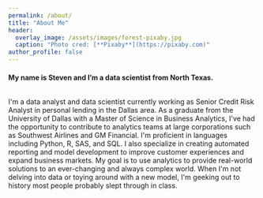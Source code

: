 ```yaml
---
permalink: /about/
title: "About Me"
header:
  overlay_image: /assets/images/forest-pixaby.jpg
  caption: "Photo cred: [**Pixaby**](https://pixaby.com)"
author_profile: false  
---
```


#### My name is Steven and I’m a data scientist from North Texas.  

<figure>
<img src="{{ site.url }}{{ site.baseurl }}/assets/images/Linkedin_SAS.jpg" alt="">
</figure>

I'm a data analyst and data scientist currently working as Senior Credit Risk Analyst in personal lending in the Dallas area. As a graduate from the University of Dallas with a Master of Science in Business Analytics, I've had the opportunity to contribute to analytics teams at large corporations such as Southwest Airlines and GM Financial. I'm proficient in languages including Python, R, SAS, and SQL. I also specialize in creating automated reporting and model development to improve customer experiences and expand business markets. My goal is to use analytics to provide real-world solutions to an ever-changing and always complex world. When I'm not delving into data or toying around with a new model, I'm geeking out to history most people probably slept through in class. 


